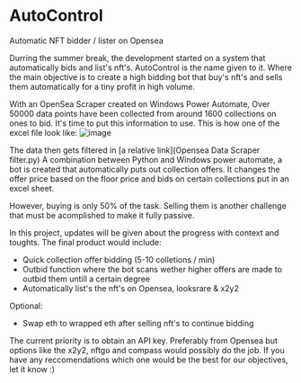 # AutoControl
Automatic NFT bidder / lister on Opensea

Durring the summer break, the development started on a system that automatically bids and list's nft's. AutoControl is the name given to it.
Where the main objective is to create a high bidding bot that buy's nft's and sells them automatically for a tiny profit in high volume.

With an OpenSea Scraper created on Windows Power Automate, Over 50000 data points have been collected from around 1600 collections on ones to bid. It's time to put this information to use. This is how one of the excel file look like: 
![image](https://user-images.githubusercontent.com/115187612/197599197-74fb091a-76f6-45ea-92f3-1be5d866f451.png)

The data then gets filtered in [a relative link](Opensea Data Scraper filter.py)
A combination between Python and Windows power automate, a bot is created that automatically puts out collection offers. 
It changes the offer price based on the floor price and bids on certain collections put in an excel sheet.

However, buying is only 50% of the task. Selling them is another challenge that must be acomplished to make it fully passive.

In this project, updates will be given about the progress with context and toughts. The final product would include:

- Quick collection offer bidding (5-10 colletions / min)
- Outbid function where the bot scans wether higher offers are made to outbid them untill a certain degree
- Automatically list's the nft's on Opensea, looksrare & x2y2

Optional:
- Swap eth to wrapped eth after selling nft's to continue bidding

The current priority is to obtain an API key. Preferably from Opensea but options like the x2y2, nftgo and compass would possibly do the job.
If you have any reccomendations which one would be the best for our objectives, let it know :)
